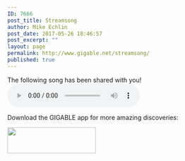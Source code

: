 ```yaml
---
ID: 7666
post_title: Streamsong
author: Mike Echlin
post_date: 2017-05-26 18:46:57
post_excerpt: ""
layout: page
permalink: http://www.gigable.net/streamsong/
published: true
---
```

The following song has been shared with you!
<code>
<audio id="song" controls="controls">
Your browser does not support the audio element.
</audio></code>

<script type="text/javascript">
var queryString= window.location.search;
queryString = queryString.substring(51);
var tune = queryString.slice (0, -4);
var songUrl = "https://s3-us-west-2.amazonaws.com/gigable.tracks/" + tune + ".mp3";
document.getElementById('song').src = songUrl;
</script>

Download the GIGABLE app for more amazing discoveries:

<a href="https://itunes.apple.com/us/app/gigable-music-discovery/id1118761510?mt=8" target="_blank" rel="noopener noreferrer"><img class="alignleft wp-image-5286" src="http://www.gigable.net/wp-content/uploads/2015/05/Download_on_the_App_Store_Badge.svg_-e1468263271649.png" alt="" width="200" height="59" /></a>